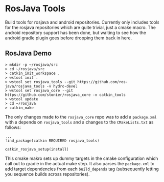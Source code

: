 # RosJava Tools

Build tools for rosjava and android repositories. Currently only includes tools for the rosjava repositories which are
quite trivial, just a cmake macro. The android repository support has been done, but waiting to see how the android
gradle plugin goes before dropping them back in here.


## RosJava Demo


```
> mkdir -p ~/rosjava/src
> cd ~/rosjava/src
> catkin_init_workspace .
> wstool init .
> wstool set rosjava_tools --git https://github.com/ros-java/rosjava_tools -v hydro-devel
> wstool set rosjava_core --git https://github.com/stonier/rosjava_core -v catkin_tools
> wstool update
> cd ~/rosjava
> catkin_make
```

The only changes made to the `rosjava_core` repo was to add a `package.xml` with a depends on `rosjava_tools` and a
changes to the `CMakeLists.txt` as follows:

```
...
find_package(catkin REQUIRED rosjava_tools)

catkin_rosjava_setup(install)
```

This cmake makro sets up dummy targets in the cmake configuration which call out to gradle in the actual make step. 
It also parses the `package.xml` to add target dependencies from each `build_depends` tag (subsequently letting you
sequence builds across repositories).

